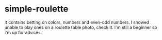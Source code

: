 # simple-roulette
It contains betting on colors, numbers and even-odd numbers. I showed unable to play ones on a roulette table photo, check it.
I'm still a beginner so I'm up for advices.
